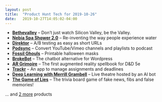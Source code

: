 ```yaml
---
layout: post
title:  "Product Hunt Tech for 2019-10-26"
date:   2019-10-27T14:05:02-04:00
---
```


* **[Bethevalley](https://www.producthunt.com/posts/bethevalley?utm_campaign=producthunt-api&utm_medium=api&utm_source=Application%3A+Daily+Digest+RSS+%28ID%3A+3202%29)** – Don’t just watch Silicon Valley, be the Valley.
* **[Nebia Spa Shower 2.0](https://www.producthunt.com/posts/nebia-spa-shower-2-0-2?utm_campaign=producthunt-api&utm_medium=api&utm_source=Application%3A+Daily+Digest+RSS+%28ID%3A+3202%29)** – Re-inventing the way people experience water
* **[Direktor](https://www.producthunt.com/posts/direktor?utm_campaign=producthunt-api&utm_medium=api&utm_source=Application%3A+Daily+Digest+RSS+%28ID%3A+3202%29)** – A/B testing as easy as short URLs
* **[Podsync](https://www.producthunt.com/posts/podsync?utm_campaign=producthunt-api&utm_medium=api&utm_source=Application%3A+Daily+Digest+RSS+%28ID%3A+3202%29)** – Convert YouTube/Vimeo channels and playlists to podcast
* **[Fossil Ghouls](https://www.producthunt.com/posts/fossil-ghouls?utm_campaign=producthunt-api&utm_medium=api&utm_source=Application%3A+Daily+Digest+RSS+%28ID%3A+3202%29)** – Printable halloween masks
* **[BrokeBot](https://www.producthunt.com/posts/brokebot?utm_campaign=producthunt-api&utm_medium=api&utm_source=Application%3A+Daily+Digest+RSS+%28ID%3A+3202%29)** – The chatbot alternative for Wordpress
* **[AR Grimoire](https://www.producthunt.com/posts/ar-grimoire?utm_campaign=producthunt-api&utm_medium=api&utm_source=Application%3A+Daily+Digest+RSS+%28ID%3A+3202%29)** – The first augmented reality spellbook for D&D 5e
* **[Trackr](https://www.producthunt.com/posts/trackr-2?utm_campaign=producthunt-api&utm_medium=api&utm_source=Application%3A+Daily+Digest+RSS+%28ID%3A+3202%29)** – An app to manage assignments and deadlines
* **[Deep Learning with Merrill Grambell](https://www.producthunt.com/posts/deep-learning-with-merrill-grambell?utm_campaign=producthunt-api&utm_medium=api&utm_source=Application%3A+Daily+Digest+RSS+%28ID%3A+3202%29)** – Live theatre hosted by an AI bot
* **[The Game of Lies](https://www.producthunt.com/posts/the-game-of-lies?utm_campaign=producthunt-api&utm_medium=api&utm_source=Application%3A+Daily+Digest+RSS+%28ID%3A+3202%29)** – The trivia board game of fake news, fibs and false memories!

… and [2 more](https://www.producthunt.com/tech) products